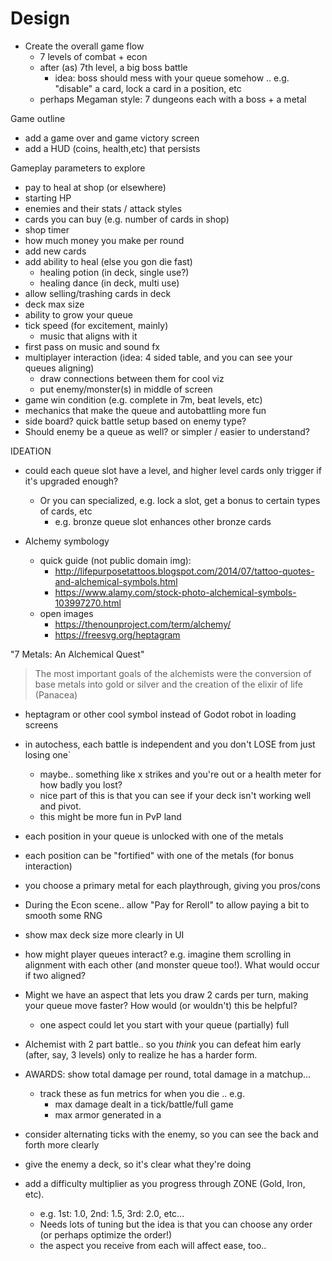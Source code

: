 Design
====

- Create the overall game flow
  - 7 levels of combat + econ
  - after (as) 7th level, a big boss battle
    * idea: boss should mess with your queue somehow .. e.g. "disable" a card, lock a card in a position, etc
  - perhaps Megaman style: 7 dungeons each with a boss + a metal

Game outline

- add a game over and game victory screen
- add a HUD (coins, health,etc) that persists

Gameplay parameters to explore

- pay to heal at shop (or elsewhere)
- starting HP
- enemies and their stats / attack styles
- cards you can buy (e.g. number of cards in shop)
- shop timer
- how much money you make per round
- add new cards
- add ability to heal (else you gon die fast)
  - healing potion (in deck, single use?)
  - healing dance (in deck, multi use)
- allow selling/trashing cards in deck
- deck max size
- ability to grow your queue
- tick speed (for excitement, mainly)
  - music that aligns with it
- first pass on music and sound fx
- multiplayer interaction (idea: 4 sided table, and you can see your queues aligning)
  - draw connections between them for cool viz
  - put enemy/monster(s) in middle of screen
- game win condition (e.g. complete in 7m, beat levels, etc)
- mechanics that make the queue and autobattling more fun
- side board? quick battle setup based on enemy type?
- Should enemy be a queue as well? or simpler / easier to understand?



IDEATION

- could each queue slot have a level, and higher level cards only trigger if it's upgraded enough?
  - Or you can specialized, e.g. lock a slot, get a bonus to certain types of cards, etc
    - e.g. bronze queue slot enhances other bronze cards

- Alchemy symbology
  - quick guide (not public domain img):
    - http://lifepurposetattoos.blogspot.com/2014/07/tattoo-quotes-and-alchemical-symbols.html
    - https://www.alamy.com/stock-photo-alchemical-symbols-103997270.html
  - open images
    - https://thenounproject.com/term/alchemy/
    - https://freesvg.org/heptagram


"7 Metals: An Alchemical Quest"
> The most important goals of the alchemists were the conversion of base metals into gold or silver and the creation of the elixir of life (Panacea)

- heptagram or other cool symbol instead of Godot robot in loading screens

- in autochess, each battle is independent and you don't LOSE from just losing one`
  - maybe.. something like x strikes and you're out or a health meter for how badly you lost?
  - nice part of this is that you can see if your deck isn't working well and pivot.
  - this might be more fun in PvP land

- each position in your queue is unlocked with one of the metals
- each position can be "fortified" with one of the metals (for bonus interaction)
- you choose a primary metal for each playthrough, giving you pros/cons

- During the Econ scene.. allow "Pay for Reroll" to allow paying a bit to smooth some RNG
- show max deck size more clearly in UI

- how might player  queues interact? e.g. imagine them scrolling in alignment with each other (and monster queue too!). What would occur if two aligned?

- Might we have an aspect that lets you draw 2 cards per turn, making your queue move faster? How would (or wouldn't) this be helpful?
  - one aspect could let you start with your queue (partially) full
- Alchemist with 2 part battle.. so you _think_ you can defeat him early (after, say, 3 levels) only to realize he has a harder form.

- AWARDS: show total damage per round, total damage in a matchup...
  - track these as fun metrics for when you die .. e.g.
    - max damage dealt in a tick/battle/full game
    - max armor generated in a

- consider alternating ticks with the enemy, so you can see the back and forth more clearly

- give the enemy a deck, so it's clear what they're doing

- add a difficulty multiplier as you progress through ZONE (Gold, Iron, etc).
  - e.g. 1st: 1.0, 2nd: 1.5, 3rd: 2.0, etc...
  - Needs lots of tuning but the idea is that you can choose any order (or perhaps optimize the order!)
  - the aspect you receive from each will affect ease, too..
